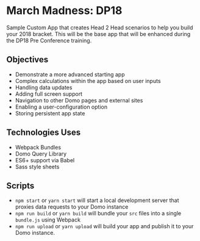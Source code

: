 # March Madness: DP18

Sample Custom App that creates Head 2 Head scenarios to help you build your 2018 bracket. This will
be the base app that will be enhanced during the DP18 Pre Conference training.

## Objectives

* Demonstrate a more advanced starting app
* Complex calculations within the app based on user inputs
* Handling data updates
* Adding full screen support
* Navigation to other Domo pages and external sites
* Enabling a user-configuration option
* Storing persistent app state

## Technologies Uses

* Webpack Bundles
* Domo Query Library
* ES6+ support via Babel
* Sass style sheets

## Scripts

* `npm start` or `yarn start` will start a local development server that proxies data requests to your Domo instance
* `npm run build` or `yarn build` will bundle your `src` files into a single `bundle.js` using Webpack
* `npm run upload` or `yarn upload` will build your app and publish it to your Domo instance.



